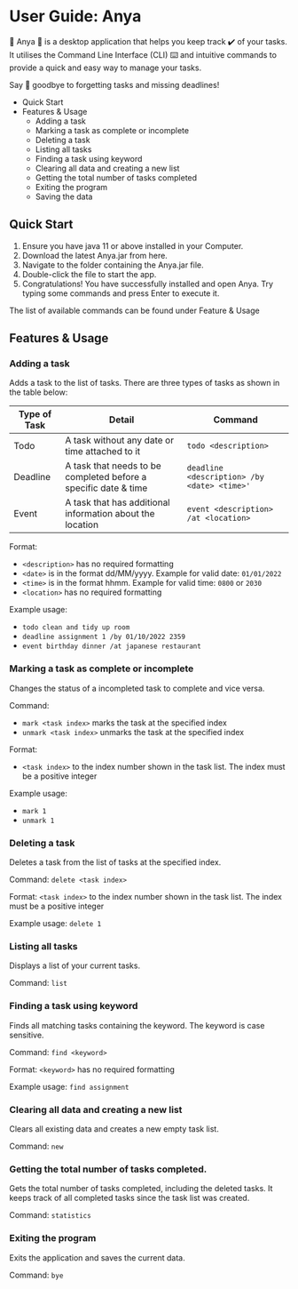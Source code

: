 # User Guide: Anya
:peanuts: Anya :peanuts: is a desktop application that helps you keep track :heavy_check_mark: of your tasks. 
It utilises the Command Line Interface (CLI) :keyboard: and intuitive commands to 
provide a quick and easy way to manage your tasks. 

Say :wave: goodbye to forgetting tasks and missing deadlines!

- Quick Start
- Features & Usage
  - Adding a task
  - Marking a task as complete or incomplete
  - Deleting a task
  - Listing all tasks
  - Finding a task using keyword
  - Clearing all data and creating a new list
  - Getting the total number of tasks completed
  - Exiting the program
  - Saving the data

## Quick Start
1. Ensure you have java 11 or above installed in your Computer.
2. Download the latest Anya.jar from here.
3. Navigate to the folder containing the Anya.jar file.
4. Double-click the file to start the app.
5. Congratulations! You have successfully installed and open Anya.
Try typing some commands and press Enter to execute it. 

The list of available commands can be found under Feature & Usage

## Features & Usage
### Adding a task

Adds a task to the list of tasks. There are three types of tasks as shown in the table below:

| Type of Task | Detail | Command |
| ------------ | ------ | ------- |
| Todo | A task without any date or time attached to it | `todo <description>` |
| Deadline | A task that needs to be completed before a specific date & time| `deadline <description> /by <date> <time>'` |
| Event | A task that has additional information about the location | `event <description> /at <location>` |

Format:
- `<description>` has no required formatting
- `<date>` is in the format dd/MM/yyyy. Example for valid date: `01/01/2022`
- `<time>` is in the format hhmm. Example for valid time: `0800` or `2030`
- `<location>` has no required formatting

Example usage: 
- `todo clean and tidy up room`
- `deadline assignment 1 /by 01/10/2022 2359`
- `event birthday dinner /at japanese restaurant`

### Marking a task as complete or incomplete
Changes the status of a incompleted task to complete and vice versa. 

Command:
- `mark <task index>` marks the task at the specified index 
- `unmark <task index>` unmarks the task at the specified index

Format:
- `<task index>` to the index number shown in the task list. The index must be a positive integer

Example usage:
- `mark 1`
- `unmark 1`

### Deleting a task
Deletes a task from the list of tasks at the specified index.

Command:
`delete <task index>` 

Format:
`<task index>` to the index number shown in the task list. The index must be a positive integer

Example usage:
`delete 1`

### Listing all tasks
Displays a list of your current tasks.

Command:
`list`

### Finding a task using keyword
Finds all matching tasks containing the keyword. The keyword is case sensitive.

Command:
`find <keyword>` 

Format:
`<keyword>` has no required formatting

Example usage:
`find assignment`

### Clearing all data and creating a new list
Clears all existing data and creates a new empty task list. 

Command: 
`new`

### Getting the total number of tasks completed.
Gets the total number of tasks completed, including the deleted tasks. 
It keeps track of all completed tasks since the task list was created. 

Command:
`statistics`

### Exiting the program
Exits the application and saves the current data.

Command:
`bye`
